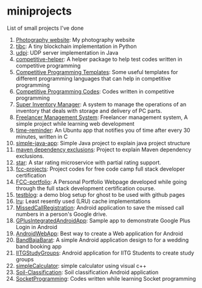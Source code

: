 # miniprojects
List of small projects I've done

1. [Photography website](http://photos.manparvesh.com): My photography website
1. [tibc](https://github.com/manparvesh/tibc): A tiny blockchain implementation in Python
1. [udpj](https://github.com/manparvesh/udpj): UDP server implementation in Java
1. [competitive-helper](https://github.com/manparvesh/competitive-helper): A helper package to help test codes written in competitive programming
1. [Competitive Programming Templates](https://github.com/manparvesh/Competitive-Programming-Templates): Some useful templates for different programming languages that can help in competitive programming 
1. [Competitive Programming Codes](https://github.com/manparvesh/CompetitiveProgrammingCodes): Codes written in competitive programming
1. [Super Inventory Manager](https://github.com/manparvesh/SIM): A system to manage the operations of an inventory that deals with storage and delivery of PC parts.
1. [Freelancer Management System](https://github.com/manparvesh/FMS): Freelancer management system, A simple project while learning web development
1. [time-reminder](https://github.com/manparvesh/time-reminder): An Ubuntu app that notifies you of time after every 30 minutes, written in C
1. [simple-java-app](https://github.com/manparvesh/simple-java-app): Simple Java project to explain java project structure
1. [maven dependency exclusions](https://github.com/manparvesh/mvn-exclusions): Project to explain Maven dependency exclusions.
1. [star](https://github.com/manparvesh/star): A star rating microservice with partial rating support.
1. [fcc-projects](https://github.com/manparvesh/fcc-projects): Project codes for free code camp full stack developer certification
1. [FCC-portfolio](https://github.com/manparvesh/FCC-portfolio): A Personal Portfolio Webpage developed while going through the full stack development certification course.
1. [testblog](https://github.com/manparvesh/testblog): a demo blog setup for ghost to be used with github pages
1. [lru](https://github.com/manparvesh/lru): Least resently used (LRU) cache implementations 
1. [MissedCallRegistration](https://github.com/manparvesh/MissedCallRegistration): Android application to save the missed call numbers in a person's Google drive. 
1. [GPlusIntegratedAndroidApp](https://github.com/man-archives/GPlusIntegratedAndroidApp): Sample app to demonstrate Google Plus Login in Android 
1. [AndroidWebApp](https://github.com/man-archives/AndroidWebApp): Best way to create a Web application for Android
1. [BandBajaBarat](https://github.com/man-archives/BandBajaBarat): A simple Android application design to for a wedding band booking app
1. [IITGStudyGroups](https://github.com/man-archives/IITGStudyGroups): Android application for IITG Students to create study groups 
1. [simpleCalculator](https://github.com/man-archives/simpleCalculator): simple calculator using visual c++ 
1. [Soil-Classification](https://github.com/man-archives/Soil-Classification): Soil classification Android application
1. [SocketProgramming](https://github.com/man-archives/SocketProgramming): Codes written while learning Socket programming

